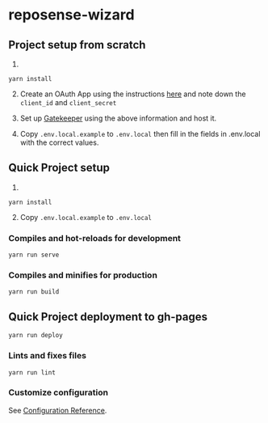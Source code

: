 # reposense-wizard

## Project setup from scratch

1.
```
yarn install
```

2. Create an OAuth App using the instructions [here](https://docs.github.com/en/developers/apps/authorizing-oauth-apps) and note down the `client_id` and `client_secret`

3. Set up [Gatekeeper](https://github.com/prose/gatekeeper) using the above information and host it.

4. Copy `.env.local.example` to `.env.local` then fill in the fields in .env.local with the correct values.

## Quick Project setup
1.
```
yarn install
```

2. Copy `.env.local.example` to `.env.local`

### Compiles and hot-reloads for development
```
yarn run serve
```

### Compiles and minifies for production
```
yarn run build
```

## Quick Project deployment to gh-pages
```
yarn run deploy
```

### Lints and fixes files
```
yarn run lint
```

### Customize configuration
See [Configuration Reference](https://cli.vuejs.org/config/).
